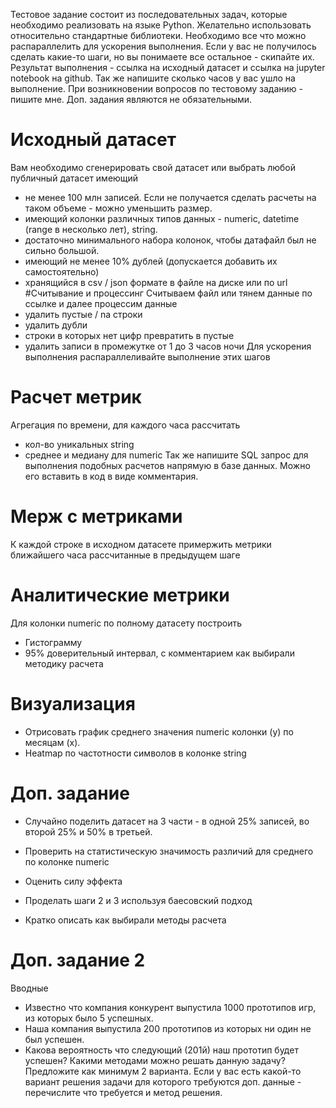 Тестовое задание состоит из последовательных задач, которые необходимо реализовать на языке Python. 
Желательно использовать относительно стандартные библиотеки. Необходимо все что можно распараллелить для ускорения выполнения.
Если у вас не получилось сделать какие-то шаги, но вы понимаете все остальное - скипайте их.
Результат выполнения - ссылка на исходный датасет и ссылка на jupyter notebook на github. Так же напишите сколько часов у вас ушло на выполнение.
При возникновении вопросов по тестовому заданию - пишите мне.
Доп. задания являются не обязательными.
# Исходный датасет
Вам необходимо сгенерировать свой датасет или выбрать любой публичный датасет имеющий
*   не менее 100 млн записей. Если не получается сделать расчеты на таком объеме - можно уменьшить размер.
*   имеющий колонки различных типов данных - numeric, datetime (range в несколько лет), string.
*   достаточно минимального набора колонок, чтобы датафайл был не сильно большой.
*   имеющий не менее 10% дублей (допускается добавить их самостоятельно)
*   хранящийся в csv / json формате в файле на диске или по url	
#Считывание и процессинг
Считываем файл или тянем данные по ссылке и далее процессим данные
*   удалить пустые / na строки
*   удалить дубли
*   строки в которых нет цифр превратить в пустые
*   удалить записи в промежутке от 1 до 3 часов ночи
Для ускорения выполнения распараллеливайте выполнение этих шагов
# Расчет метрик
Агрегация по времени, для каждого часа рассчитать
*   кол-во уникальных string
*   среднее и медиану для numeric
Так же напишите SQL запрос для выполнения подобных расчетов напрямую в базе данных. Можно его вставить в код в виде комментария.
# Мерж с метриками
К каждой строке в исходном датасете примержить метрики ближайшего часа рассчитанные в предыдущем шаге
# Аналитические метрики
Для колонки numeric по полному датасету построить
*   Гистограмму
*   95% доверительный интервал, с комментарием как выбирали методику расчета	
# Визуализация

*   Отрисовать график среднего значения numeric колонки (y) по месяцам (x).
* 	Heatmap по частотности символов в колонке string	
# Доп. задание

* Случайно поделить датасет на 3 части - в одной 25% записей, во второй 25% и 50% в третьей.

* Проверить на статистическую значимость различий для среднего по колонке numeric
	
*   Оценить силу эффекта

*   Проделать шаги 2 и 3 используя баесовский подход

*   Кратко описать как выбирали методы расчета

# Доп. задание 2
Вводные

*   Известно что компания конкурент выпустила 1000 прототипов игр, из которых было 5 успешных.
*   Наша компания выпустила 200 прототипов из которых ни один не был успешен.
*   Какова вероятность что следующий (201й) наш прототип будет успешен? Какими методами можно решать данную задачу? Предложите как минимум 2 варианта. Если у вас есть какой-то вариант решения задачи для которого требуются доп. данные - перечислите что требуется и метод решения.



